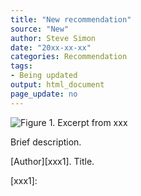 ```yaml
---
title: "New recommendation"
source: "New"
author: Steve Simon
date: "20xx-xx-xx"
categories: Recommendation
tags:
- Being updated
output: html_document
page_update: no
---
```


![Figure 1. Excerpt from xxx](http://www.pmean.com/new-images/xx/xx-01.png)

<div class="notes">

Brief description.

[Author][xxx1]. Title.

[xxx1]: 

</div>
